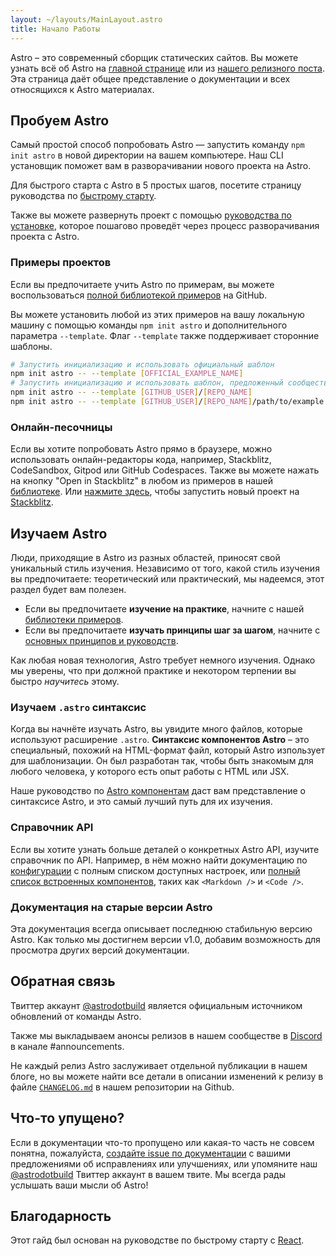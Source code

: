 ```yaml
---
layout: ~/layouts/MainLayout.astro
title: Начало Работы
---
```


Astro – это современный сборщик статических сайтов. Вы можете узнать всё об Astro на [главной странице](https://astro.build/) или из [нашего релизного поста](https://astro.build/blog/introducing-astro). Эта страница даёт общее представление о документации и всех относящихся к Astro материалах.

## Пробуем Astro

Самый простой способ попробовать Astro — запустить команду `npm init astro` в новой директории на вашем компьютере. Наш CLI установщик поможет вам в разворачивании нового проекта на Astro.

Для быстрого старта с Astro в 5 простых шагов, посетите страницу руководства по [быстрому старту](ru/quick-start).

Также вы можете развернуть проект с помощью [руководства по установке](/installation), которое пошагово проведёт через процесс разворачивания проекта с Astro.

### Примеры проектов

Если вы предпочитаете учить Astro по примерам, вы можете воспользоваться [полной библиотекой примеров](https://github.com/withastro/astro/tree/main/examples) на GitHub.

Вы можете установить любой из этих примеров на вашу локальную машину с помощью команды `npm init astro` и дополнительного параметра `--template`. Флаг `--template` также поддерживает сторонние шаблоны.

```bash
# Запустить инициализацию и использовать официальный шаблон
npm init astro -- --template [OFFICIAL_EXAMPLE_NAME]
# Запустить инициализацию и использовать шаблон, предложенный сообществом
npm init astro -- --template [GITHUB_USER]/[REPO_NAME]
npm init astro -- --template [GITHUB_USER]/[REPO_NAME]/path/to/example
```

### Онлайн-песочницы

Если вы хотите попробовать Astro прямо в браузере, можно использовать онлайн-редакторы кода, например, Stackblitz, CodeSandbox, Gitpod или GitHub Codespaces.
Также вы можете нажать на кнопку "Open in Stackblitz" в любом из примеров в нашей [библиотеке](https://github.com/withastro/astro/tree/main/examples). Или [нажмите здесь](https://stackblitz.com/fork/astro), чтобы запустить новый проект на [Stackblitz](https://stackblitz.com/fork/astro).

## Изучаем Astro

Люди, приходящие в Astro из разных областей, приносят свой уникальный стиль изучения. Независимо от того, какой стиль изучения вы предпочитаете: теоретический или практический, мы надеемся, этот раздел будет вам полезен.

- Если вы предпочитаете **изучение на практике**, начните с нашей [библиотеки примеров](https://github.com/withastro/astro/tree/main/examples).
- Если вы предпочитаете **изучать принципы шаг за шагом**, начните с [основных принципов и руководств](/core-concepts/project-structure).

Как любая новая технология, Astro требует немного изучения.
Однако мы уверены, что при должной практике и некотором терпении вы быстро _научитесь_ этому.

### Изучаем `.astro` синтаксис

Когда вы начнёте изучать Astro, вы увидите много файлов, которые используют расширение `.astro`. **Синтаксис компонентов Astro** – это специальный, похожий на HTML-формат файл, который Astro изпользует для шаблонизации. Он был разработан так, чтобы быть знакомым для любого человека, у которого есть опыт работы с HTML или JSX.

Наше руководство по [Astro компонентам](/core-concepts/astro-components) даст вам представление о синтаксисе Astro, и это самый лучший путь для их изучения.

### Справочник API

Если вы хотите узнать больше деталей о конкретных Astro API, изучите справочник по API. Например, в нём можно найти документацию по [конфигурации](/reference/configuration-reference) с полным списком доступных настроек, или [полный список встроенных компонентов](/reference/builtin-components), таких как `<Markdown />` и `<Code />`.

### Документация на старые версии Astro

Эта документация всегда описывает последнюю стабильную версию Astro. Как только мы достигнем версии v1.0, добавим возможность для просмотра других версий документации.

## Обратная связь

Твиттер аккаунт [@astrodotbuild](https://twitter.com/astrodotbuild) является официальным источником обновлений от команды Astro.

Также мы выкладываем анонсы релизов в нашем сообществе в [Discord](https://astro.build/chat) в канале #announcements.

Не каждый релиз Astro заслуживает отдельной публикации в нашем блоге, но вы можете найти все детали в описании изменений к релизу в файле [`CHANGELOG.md`](https://github.com/withastro/astro/blob/main/packages/astro/CHANGELOG.md) в нашем репозитории на Github.

## Что-то упущено?

Если в документации что-то пропущено или какая-то часть не совсем понятна, пожалуйста, [создайте issue по документации](https://github.com/withastro/astro/issues/new/choose) с вашими предложениями об исправлениях или улучшениях, или упомяните наш [@astrodotbuild](https://twitter.com/astrodotbuild) Твиттер аккаунт в вашем твите. Мы всегда рады услышать ваши мысли об Astro!

## Благодарность

Этот гайд был основан на руководстве по быстрому старту с [React](https://reactjs.org/).

